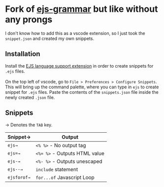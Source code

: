# Fork of [ejs-grammar](https://github.com/Digitalbrainstem/ejs-grammar) but like without any prongs

I don't know how to add this as a vscode extension, so I just took the `snippet.json` and created my own snippets.

## Installation

Install the [EJS language support extension](https://marketplace.visualstudio.com/items?itemName=DigitalBrainstem.javascript-ejs-support) in order to create snippets for `.ejs` files. \
\
On the top left of vscode, go to `File > Preferences > Configure Snippets`. This will bring up the command palette, where you can type in `ejs` to create snippet for `.ejs` files. Paste the contents of the `snippets.json` file inside the newly created `.json` file.

## Snippets

→ Denotes the `TAB` key.

| Snippet→ | Output |
| --- | --- |
| `ejs→`    | `<% %>` - No output tag         |
| `ejs=→`  | `<%= %>` - Outputs HTML value    |
| `ejs-→`  | `<%- %>` - Outputs unescaped     |
| `ejs--→`  | `include` statement             |
| `ejsforof→`  | `for...of` Javascript Loop   |
